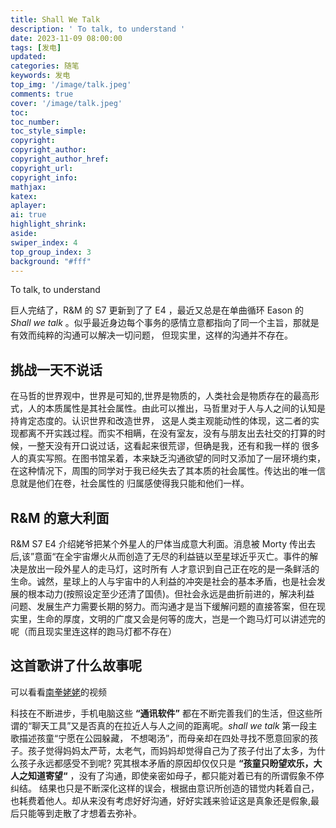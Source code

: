 ```yaml
---
title: Shall We Talk
description: ' To talk, to understand '
date: 2023-11-09 08:00:00
tags: [发电]
updated:
categories: 随笔
keywords: 发电
top_img: '/image/talk.jpeg'
comments: true
cover: '/image/talk.jpeg'
toc:
toc_number:
toc_style_simple:
copyright:
copyright_author:
copyright_author_href:
copyright_url:
copyright_info:
mathjax:
katex:
aplayer:
ai: true
highlight_shrink:
aside:
swiper_index: 4
top_group_index: 3
background: "#fff"
---
```


To talk, to understand
<!-- more -->
<div align="center"> <div id="aplayer"></div> </div>

巨人完结了，R&M 的 S7 更新到了了 E4 ，最近又总是在单曲循环 Eason 的 _Shall we talk_ 。似乎最近身边每个事务的感情立意都指向了同一个主旨，那就是有效而纯粹的沟通可以解决一切问题， 但现实里，这样的沟通并不存在。

## 挑战一天不说话

在马哲的世界观中，世界是可知的,世界是物质的，人类社会是物质存在的最高形式，人的本质属性是其社会属性。由此可以推出，马哲里对于人与人之间的认知是持肯定态度的。认识世界和改造世界， 这是人类主观能动性的体现，这二者的实现都离不开实践过程。而实不相瞒，在没有室友，没有与朋友出去社交的打算的时候，一整天没有开口说过话，这看起来很荒谬，但确是我，还有和我一样的 很多人的真实写照。在图书馆呆着，本来缺乏沟通欲望的同时又添加了一层环境约束，在这种情况下，周围的同学对于我已经失去了其本质的社会属性。传达出的唯一信息就是他们在卷，社会属性的 归属感使得我只能和他们一样。

## R&M 的意大利面

R&M S7 E4 介绍姥爷把某个外星人的尸体当成意大利面。消息被 Morty 传出去后,该”意面“在全宇宙爆火从而创造了无尽的利益链以至星球近乎灭亡。事件的解决是放出一段外星人的走马灯，这时所有 人才意识到自己正在吃的是一条鲜活的生命。诚然，星球上的人与宇宙中的人利益的冲突是社会的基本矛盾，也是社会发展的根本动力(按照设定至少还清了国债)。但社会永远是曲折前进的，解决利益 问题、发展生产力需要长期的努力。而沟通才是当下缓解问题的直接答案，但在现实里，生命的厚度，文明的广度又会是何等的庞大，岂是一个跑马灯可以讲述完的呢（而且现实里连这样的跑马灯都不存在）

## 这首歌讲了什么故事呢

可以看看[南拳姥姥](https://www.bilibili.com/video/BV1RX4y1v7Md/)的视频

科技在不断进步，手机电脑这些 **“通讯软件”** 都在不断完善我们的生活，但这些所谓的“聊天工具”又是否真的在拉近人与人之间的距离呢。_shall we talk_ 第一段主歌描述孩童“宁愿在公园躲藏， 不想喝汤”，而母亲却在四处寻找不愿意回家的孩子。孩子觉得妈妈太严苛，太老气，而妈妈却觉得自己为了孩子付出了太多，为什么孩子永远都感受不到呢? 究其根本矛盾的原因却仅仅只是 **“孩童只盼望欢乐，大人之知道寄望“** ，没有了沟通，即使亲密如母子，都只能对着已有的所谓假象不停纠结。 结果也只是不断深化这样的误会，根据由意识所创造的错觉内耗着自己，也耗费着他人。却从来没有考虑好好沟通，好好实践来验证这是真象还是假象,最后只能等到走散了才想着去弥补。
